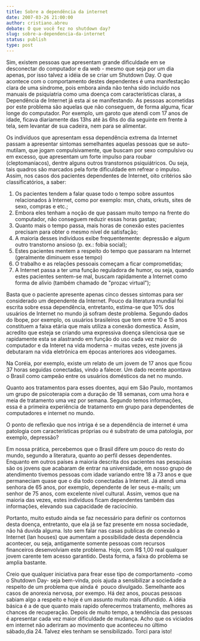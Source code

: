 ```yaml
---
title: Sobre a dependência da internet
date: 2007-03-26 21:00:00
author: cristiano.abreu
debate: O que você fez no shutdown day?
slug: sobre-a-dependencia-da-internet
status: publish 
type: post
---
```


Sim, existem pessoas que apresentam grande dificuldade em se desconectar do computador e da web - mesmo que seja por um dia apenas, por isso talvez a idéia de se criar um Shutdown Day. O que acontece com o comportamento destes dependentes é uma manifestação clara de uma síndrome, pois embora ainda não tenha sido incluído nos manuais de psiquiatria como uma doença com características claras, a Dependência de Internet já esta ai se manifestando. As pessoas acometidas por este problema são aquelas que não conseguem, de forma alguma, ficar longe do computador. Por exemplo, um garoto que atendi com 17 anos de idade, ficava diariamente das 13hs até às 6hs do dia seguinte em frente à tela, sem levantar de sua cadeira, nem para se alimentar.


Os indivíduos que apresentam essa dependência extrema da Internet passam a apresentar sintomas semelhantes aquelas pessoas que se auto-mutilam, que jogam compulsivamente, que buscam por sexo compulsivo ou em excesso, que apresentam um forte impulso para roubar (cleptomaníacos), dentre alguns outros transtornos psiquiátricos. Ou seja, tais quadros são marcados pela forte dificuldade em refrear o impulso.  
Assim, nos casos dos pacientes dependentes de Internet, oito critérios são classificatórios, a saber:  
1) Os pacientes tendem a falar quase todo o tempo sobre assuntos relacionados à Internet, como por exemplo: msn, chats, orkuts, sites de sexo, compras e etc.;  
2) Embora eles tenham a noção de que passam muito tempo na frente do computador, não conseguem reduzir essas horas gastas;  
3) Quanto mais o tempo passa, mais horas de conexão estes pacientes precisam para obter o mesmo nível de satisfação;  
4) A maioria desses indivíduos exibe frequentemente: depressão e algum outro transtorno ansioso (p. ex.: fobia social);  
5) Estes pacientes mentem a respeito do tempo que passaram na Internet (geralmente diminuem esse tempo)  
6) O trabalho e as relações pessoais começam a ficar comprometidas;  
7) A Internet passa a ter uma função reguladora de humor, ou seja, quando estes pacientes sentem-se mal, buscam rapidamente a Internet como forma de alivio (também chamado de "prozac virtual");


Basta que o paciente apresente apenas cinco desses sintomas para ser considerado um dependente da Internet. Pouco da literatura mundial foi escrita sobre essa dependência, entretanto, estima-se que 10% dos usuários de Internet no mundo já sofram deste problema. Segundo dados do Ibope, por exemplo, os usuários brasileiros que tem entre 10 e 15 anos constituem a faixa etária que mais utiliza a conexão domestica. Assim, acredito que esteja se criando uma expressiva doença silenciosa que se rapidamente esta se alastrando em função do uso cada vez maior do computador e da Interet na vida moderna - muitas vezes, este jovens já debutaram na vida eletrônica em épocas anteriores aos videogames.


Na Coréia, por exemplo, existe um relato de um jovem de 17 anos que ficou 37 horas seguidas conectadas, vindo a falecer. Um dado recente apontava o Brasil como campeão entre os usuários domésticos da net no mundo.


Quanto aos tratamentos para esses doentes, aqui em São Paulo, montamos um grupo de psicoterapia com a duração de 18 semanas, com uma hora e meia de tratamento uma vez por semana. Segundo temos informações, essa é a primeira experiência de tratamento em grupo para dependentes de computadores e internet no mundo.  
  
O ponto de reflexão que nos intriga é se a dependência de internet é uma patologia com características próprias ou é substrato de uma patologia, por exemplo, depressão?


Em nossa prática, percebemos que o Brasil difere um pouco do resto do mundo, segundo a literatura, quanto ao perfil desses dependentes. Enquanto em outros países a maioria descrita dos pacientes nas pesquisas são os jovens que acabaram de entrar na universidade, em nosso grupo de atendimento tivemos pessoas com idade variando entre 18 a 73 anos e que permaneciam quase que o dia todo conectadas à Internet. Já atendi uma senhora de 65 anos, por exemplo, dependente de ler seus e-mails; um senhor de 75 anos, com excelente nível cultural. Assim, vemos que na maioria das vezes, estes indivíduos ficam dependentes também das informações, elevando sua capacidade de raciocínio. 


Portanto, muito estudo ainda se faz necessário para definir os contornos desta doença, entretanto, que ela já se faz presente em nossa sociedade, não há duvida alguma. Isto sem falar nas casas publicas de conexão a Internet (lan houses) que aumentam a possibilidade desta dependência acontecer, ou seja, antigamente somente pessoas com recursos financeiros desenvolviam este problema. Hoje, com R$ 1,00 real qualquer jovem carente tem acesso garantido. Desta forma, a faixa do problema se amplia bastante.  
  
Creio que qualquer iniciativa para frear esse tipo de comportamento -como o Shutdown Day- seja bem-vinda, pois ajuda a sensibilizar a sociedade a respeito de um problema que ainda é  pouco divulgado. Semelhante aos casos de anorexia nervosa, por exempo. Há dez anos, poucas pessoas sabiam algo a respeito e hoje é um assunto muito mais difundido. A idéia básica é a de que quanto mais rapido oferecermos tratamento, melhores as chances de recuperação. Depois de muito tempo, a tendência das pessoas é apresentar cada vez maior dificuldade de mudança. Acho que os viciados em internet não aderiram ao movimento que aconteceu no último sábado,dia 24. Talvez eles tenham se sensibilizado. Torci para isto!


